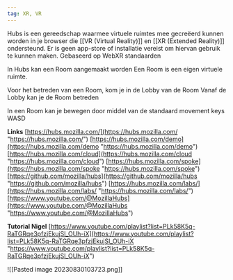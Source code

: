 ```yaml
---
tag: XR, VR
---
```


Hubs is een gereedschap waarmee virtuele ruimtes mee gecreëerd kunnen worden in je browser die [[VR (Virtual Reality)]] en [[XR (Extended Reality)]] ondersteund. Er is geen app-store of installatie vereist om hiervan gebruik te kunnen maken. Gebaseerd op WebXR standaarden

In Hubs kan een Room aangemaakt worden
Een Room is een eigen virtuele ruimte.

Voor het betreden van een Room, kom je in de Lobby van de Room
Vanaf de Lobby kan je de Room betreden

In een Room kan je bewegen door middel van de standaard movement keys WASD


**Links**
[https://hubs.mozilla.com/](https://hubs.mozilla.com/ "https://hubs.mozilla.com/")
[https://hubs.mozilla.com/demo](https://hubs.mozilla.com/demo "https://hubs.mozilla.com/demo")
[https://hubs.mozilla.com/cloud](https://hubs.mozilla.com/cloud "https://hubs.mozilla.com/cloud")
[https://hubs.mozilla.com/spoke](https://hubs.mozilla.com/spoke "https://hubs.mozilla.com/spoke") 
[https://github.com/mozilla/hubs](https://github.com/mozilla/hubs "https://github.com/mozilla/hubs") 
[https://hubs.mozilla.com/labs/](https://hubs.mozilla.com/labs/ "https://hubs.mozilla.com/labs/") 
[https://www.youtube.com/@MozillaHubs](https://www.youtube.com/@MozillaHubs "https://www.youtube.com/@MozillaHubs") 

**Tutorial Nigel**
[https://www.youtube.com/playlist?list=PLk58K5q-RaTGRqe3pfzjEkujSl_OUh-iX](https://www.youtube.com/playlist?list=PLk58K5q-RaTGRqe3pfzjEkujSl_OUh-iX "https://www.youtube.com/playlist?list=PLk58K5q-RaTGRqe3pfzjEkujSl_OUh-iX") 


![[Pasted image 20230830103723.png]] 